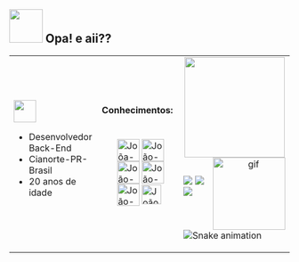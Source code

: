 <h2> <img src="https://media.giphy.com/media/uBdraueIvlv0cX1C00/giphy.gif" height="60"> Opa! e aii??  </h2>

<table> <tr>
            <td>
                <img src="https://media.giphy.com/media/xU0iLb3NZpsWF9Ac8y/giphy.gif" height="40">
                   <ul>
                      <li>Desenvolvedor Back-End</li>
                      <li>Cianorte-PR-Brasil</li>
                      <li>20 anos de idade</li>
                   </ul>
                 </td>
                 <td>
    <h4> Conhecimentos: </h4>
 <ul>
     <div style="display: inline_block"><br>
       <img align="center" alt="Joõa-HTML" height="40" width="40"
          src="https://cdn.jsdelivr.net/gh/devicons/devicon/icons/html5/html5-original.svg">
      <img align="center" alt="João-CSS" height="40" width="40"
        src="https://cdn.jsdelivr.net/gh/devicons/devicon/icons/css3/css3-original.svg">
      <img align="center" alt="João-Js" height="40" width="40"
        src="https://cdn.jsdelivr.net/gh/devicons/devicon/icons/javascript/javascript-original.svg">
      <img align="center" alt="João-C#" height="40" width="40"
        src="https://cdn-icons-png.flaticon.com/512/6132/6132221.png">
      <img align="center" alt="João-Java" height="40" width="40"
        src="https://cdn-icons-png.flaticon.com/512/226/226777.png">
      <img align="center" alt="João-Uniface" height="35" width="35"
        src="https://avatars.githubusercontent.com/u/9377091?s=200&v=4">
    </div>
</ul>
</td>
<td>


<div align=center  >
    <a href="https://github.com/Hanter-byte">
        <img height="180"
            src="https://github-readme-stats.vercel.app/api/top-langs/?username=Hanter-byte&layout=compact&langs_count=16&theme=dracula" />

<img align="right" alt="gif" src="https://c.tenor.com/y2JXkY1pXkwAAAAC/cat-computer.gif" height="130" width="130">

##

</div>

<div>
    <a href="https://instagram.com/joaonogsilva" target="_blank"><img
            src="https://img.shields.io/badge/Instagram-E4405F?style=for-the-badge&logo=instagram&logoColor=white" target="_blank"></a>
    <a href="https://www.linkedin.com/in/jo%C3%A3o-pedro-nogueira-538942192/" target="_blank"><img
            src="https://img.shields.io/badge/LinkedIn-0077B5?style=for-the-badge&logo=linkedin&logoColor=white" target="_blank"></a>
    <a href="mailto:jp663687@gmail.com"><img
            src="https://img.shields.io/badge/Gmail-D14836?style=for-the-badge&logo=gmail&logoColor=white" target="_blank"></a>
</div>

![Snake animation](https://github.com/Hanter-byte/Hanter-byte/blob/output/github-contribution-grid-snake.svg)
